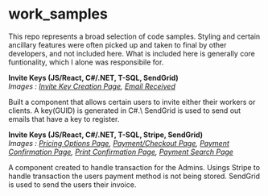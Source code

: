 # work_samples
This repo represents a broad selection of code samples. Styling and certain ancillary features were often picked up and taken to final by other developers, and not included here. What is included here is generally core funtionality, which I alone was responsibile for.  

<b> Invite Keys (JS/React, C#/.NET, T-SQL, SendGrid) </b>
<br>
<i>Images : <a href="https://imgur.com/a/UKUcu98" target="_blank">Invite Key Creation Page</a>, 
  <a href="https://imgur.com/a/WarO49m" target="_blank">Email Received</a></i>
  <p>Built a component that allows certain users to invite either their workers or clients. A key(GUID) is generated in C#.\
  SendGrid is used to send out emails that have a key to register.
</p>
  
  <b> Invite Keys (JS/React, C#/.NET, T-SQL, Stripe, SendGrid)  </b>
<br>
<i>Images : <a href="https://imgur.com/a/SJDiHDZ" target="_blank">Pricing Options Page</a>, 
  <a href="https://imgur.com/a/G6Ktg33" target="_blank">Payment/Checkout Page</a>,
  <a href="https://imgur.com/a/W8hz68u" target="_blank">Payment Confirmation Page</a>,
  <a href="https://imgur.com/a/toG1Vxl" target="_blank">Print Confirmation Page</a>,
  <a href="https://imgur.com/a/KvPGpAL" target="_blank">Payment Search Page</a></i>
  <p>A component created to handle transaction for the Admins. Usings Stripe to handle transaction the users payment method is not being stored. SendGrid is used to send the users their invoice.</p>
